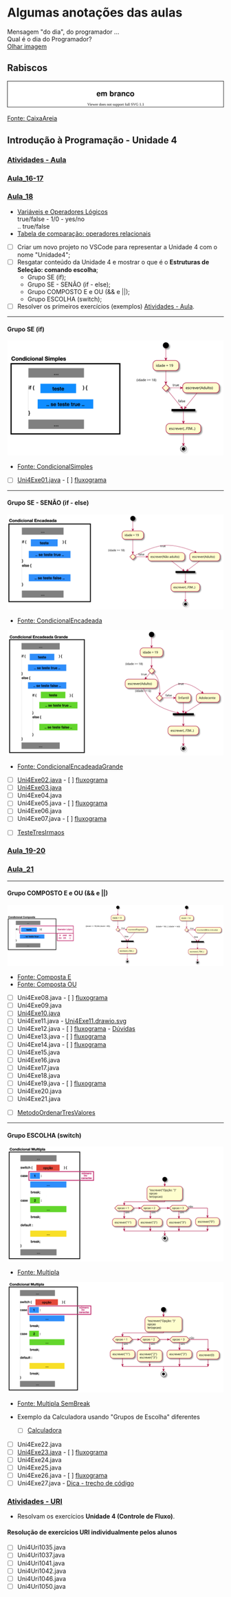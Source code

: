 <!--  FIXME:
### [Aula_13](./aula.md#Aula_13 "	21-03-2022	segunda	")	21-03-2022	segunda
### [Aula_14](./aula.md#Aula_14 "	23-03-2022	quarta		23-03-2022	quarta
### [Aula_15](./aula.md#Aula_15 "	23-03-2022	quarta	")	23-03-2022	quarta
### [Aula_16](./aula.md#Aula_16 “	28-03-2022	segunda	")	28-03-2022	segunda
### [Aula_17](./aula.md#Aula_17 “	30-03-2022	quarta		30-03-2022	quarta
### [Aula_18](./aula.md#Aula_18 "	30-03-2022	quarta	")	30-03-2022	quarta
### [Aula_19](./aula.md#Aula_19 "	04-04-2022	segunda	")	04-04-2022	segunda
### [Aula_20](./aula.md#Aula_20 "	06-04-2022	quarta		06-04-2022	quarta
### [Aula_21](./aula.md#Aula_21 "	06-04-2022	quarta	")	06-04-2022	quarta
-->

# Algumas anotações das aulas

Mensagem "do dia", do programador ...  
    Qual é o dia do Programador?  
    [Olhar imagem](imgs/DiaProgramador.png "Olhar imagem")  

## Rabiscos

![Rabiscos](aulaRabiscos.drawio.svg)

[Fonte: CaixaAreia](./src/CaixaAreia.java "Fonte: CaixaAreia")  

## Introdução à Programação - Unidade 4

### [Atividades - Aula](./atividadeAula.md "Atividades - Aula")  

### [Aula_16-17](../cronograma.md#Aula_16-17)

### [Aula_18](../cronograma.md#Aula_18)

- [Variáveis e Operadores Lógicos](./README.md#operadores-lógicos-em-java​ "Variáveis lógicas")  
  true/false - 1/0 - yes/no  
  .. true/false  
- [Tabela de comparação: operadores relacionais](./README.md#operadores-relacionais-em-java​ "Tabela de comparação: operadores relacionais")  
- [ ] Criar um novo projeto no VSCode para representar a Unidade 4 com o nome "Unidade4";  
- [ ] Resgatar conteúdo da Unidade 4 e mostrar o que é o **Estruturas de Seleção: comando escolha**;  
  - Grupo SE (if);  
  - Grupo SE - SENÃO (if - else);  
  - Grupo COMPOSTO E e OU (&& e ||);  
  - Grupo ESCOLHA (switch);  
- [ ] Resolver os primeiros exercícios (exemplos) [Atividades - Aula](./atividadeAula.md "Atividades - Aula").  

----------

#### Grupo SE (if)

![CondicionalSimples](./fluxogramas/CondicionalSimples.drawio.svg "CondicionalSimples")  

- [Fonte: CondicionalSimples](./src/ExemploCondicional_Simples.java "Fonte: CondicionalSimples")  

- [ ] [Uni4Exe01.java](./src/Uni4Exe01.java "Uni4Exe01.java") - [ ] [fluxograma](./fluxogramas/Uni4Exe01.svg "fluxograma") <!-- prof. completo -->  

----------

#### Grupo SE - SENÃO (if - else)

![CondicionalEncadeada](./fluxogramas/CondicionalEncadeada.drawio.svg "CondicionalEncadeada")  

- [Fonte: CondicionalEncadeada](./src/ExemploCondicionalEncadeada.java "Fonte: CondicionalEncadeada")  

![CondicionalEncadeadaGrande](./fluxogramas/CondicionalEncadeadaGrande.drawio.svg "CondicionalEncadeadaGrande")  

- [Fonte: CondicionalEncadeadaGrande](./src/ExemploCondicionalEncadeadaGrande.java "Fonte: CondicionalEncadeadaGrande")  

- [ ] [Uni4Exe02.java](./src/Uni4Exe02.java "Uni4Exe02.java") - [ ] [fluxograma](./fluxogramas/Uni4Exe02.svg "fluxograma") <!-- prof. completo -->  
- [ ] [Uni4Exe03.java](./src/Uni4Exe03.java "Uni4Exe03.java") <!-- aluno enviou -->  
- [ ] Uni4Exe04.java  
- [ ] Uni4Exe05.java - [ ] [fluxograma](./fluxogramas/Uni4Exe05.svg "fluxograma")  
- [ ] Uni4Exe06.java  
- [ ] Uni4Exe07.java - [ ] [fluxograma](./fluxogramas/Uni4Exe07.svg "fluxograma")  
<!-- TODO: tarefa, deixar uma parte e pedi para pensar em como terminar de resolver -->
- [ ] [TesteTresIrmaos](./src/ExemploTesteTresIrmaos.java "TesteTresIrmaos")

### [Aula_19-20](../cronograma.md#Aula_19-20)

### [Aula_21](../cronograma.md#Aula_21)

----------

#### Grupo COMPOSTO E e OU (&& e ||)

![CondicionalComposta](./fluxogramas/CondicionalComposta.drawio.svg "CondicionalComposta")  

- [Fonte: Composta E](./src/ExemploCondicionalCompostaE.java "Fonte: Composta E")  
- [Fonte: Composta OU](./src/ExemploCondicionalCompostaOU.java "Fonte: Composta OU")  

- [ ] Uni4Exe08.java - [ ] [fluxograma](./fluxogramas/Uni4Exe08.svg "fluxograma")  <!-- prof. completo -->  
- [ ] Uni4Exe09.java  
- [ ] [Uni4Exe10.java](./src/Uni4Exe10.java "Uni4Exe10.java") <!-- prof. completo -->  
- [ ] Uni4Exe11.java - [Uni4Exe11.drawio.svg](./fluxogramas/Uni4Exe11.drawio.svg)  
- [ ] Uni4Exe12.java - [ ] [fluxograma](./fluxogramas/Uni4Exe12.svg "fluxograma") - [Dúvidas](./fluxogramas/Uni4Exe12_duvida.pdf "Dúvidas")  
- [ ] Uni4Exe13.java - [ ] [fluxograma](./fluxogramas/Uni4Exe13.svg "fluxograma")  
- [ ] Uni4Exe14.java - [ ] [fluxograma](./fluxogramas/Uni4Exe14.svg "fluxograma")  
- [ ] Uni4Exe15.java  
- [ ] Uni4Exe16.java  
- [ ] Uni4Exe17.java  
- [ ] Uni4Exe18.java  
- [ ] Uni4Exe19.java - [ ] [fluxograma](./fluxogramas/Uni4Exe19.svg "fluxograma")  
- [ ] Uni4Exe20.java  
- [ ] Uni4Exe21.java  
<!-- TODO: tarefa, deixar uma parte e pedi para pensar em como terminar de resolver -->
- [ ] [MetodoOrdenarTresValores](./src/ExemploMetodoOrdenarTresValores.java "MetodoOrdenarTresValores")

----------

#### Grupo ESCOLHA (switch)

![CondicionalMultipla](./fluxogramas/CondicionalMultipla.drawio.svg "CondicionalMultipla")  

- [Fonte: Multipla](./src/ExemploCondicionalMultipla.java "Fonte: Multipla")  

![CondicionalMultiplaSemBreak](./fluxogramas/CondicionalMultiplaSemBreak.drawio.svg "CondicionalMultiplaSemBreak")  

- [Fonte: Multipla SemBreak](./src/ExemploCondicionalMultiplaSemBreak.java "Fonte: Multipla SemBreak")  

- Exemplo da Calculadora usando "Grupos de Escolha" diferentes
  - [ ] [Calculadora](./src/ExemploCalculadora.java "Calculadora")  

- [ ] Uni4Exe22.java  
- [ ] [Uni4Exe23.java](./src/Uni4Exe23.java "Uni4Exe23.java") - [ ] [fluxograma](./fluxogramas/Uni4Exe23.svg "fluxograma")  <!-- prof. completo -->  
- [ ] Uni4Exe24.java  
- [ ] Uni4Exe25.java  
- [ ] Uni4Exe26.java - [ ] [fluxograma](./fluxogramas/Uni4Exe26.svg "fluxograma")  
- [ ] Uni4Exe27.java - [Dica - trecho de código](./fluxogramas/Uni4Exe27_Dica.svg "Uni4Exe27_Dica") <!-- parcial -->

### [Atividades - URI](./atividadeUri.md "Atividades - URI")  

- Resolvam os exercícios **Unidade 4 (Controle de Fluxo)**.

#### Resolução de exercícios URI individualmente pelos alunos  

- [ ] Uni4Uri1035.java
- [ ] Uni4Uri1037.java
- [ ] Uni4Uri1041.java
- [ ] Uni4Uri1042.java
- [ ] Uni4Uri1046.java
- [ ] Uni4Uri1050.java
